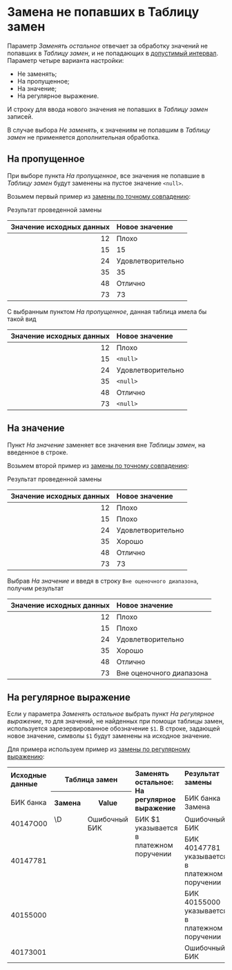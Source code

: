 # Замена не попавших в Таблицу замен

Параметр *Заменять остальное* отвечает за обработку значений не попавших в *Таблицу замен*, и не попадающих в [допустимый интервал](./exact-match.md#primenenie-dopustimogo-intervala). Параметр четыре варианта настройки:

* Не заменять;
* На пропущенное;
* На значение;
* На регулярное выражение.

И строку для ввода нового значения не попавших в *Таблицу замен* записей.

В случае выбора *Не заменять*, к значениям не попавшим в *Таблицу замен* не применяется дополнительная обработка.

## На пропущенное

При выборе пункта *На пропущенное*, все значения не попавшие в *Таблицу замен* будут заменены на пустое значение `<null>`.

Возьмем первый пример из [замены по точному совпадению](./exact-match.md):

Результат проведенной замены

|Значение исходных данных|Новое значение|
|-:|:-|
|12|Плохо|
|15|15|
|24|Удовлетворительно|
|35|35|
|48|Отлично|
|73|73|

С выбранным пунктом *На пропущенное*, данная таблица имела бы такой вид

|Значение исходных данных|Новое значение|
|-:|:-|
|12|Плохо|
|15|`<null>`|
|24|Удовлетворительно|
|35|`<null>`|
|48|Отлично|
|73|`<null>`|

## На значение

Пункт *На значение* заменяет все значения вне *Таблицы замен*, на введенное в строке.

Возьмем второй пример из [замены по точному совпадению](./exact-match.md#primenenie-dopustimogo-intervala):

Результат проведенной замены

|Значение исходных данных|Новое значение|
|-:|:-|
|12|Плохо|
|15|Плохо|
|24|Удовлетворительно|
|35|Хорошо|
|48|Отлично|
|73|73|

Выбрав *На значение* и введя в строку `Вне оценочного диапазона`, получим результат

|Значение исходных данных|Новое значение|
|-:|:-|
|12|Плохо|
|15|Плохо|
|24|Удовлетворительно|
|35|Хорошо|
|48|Отлично|
|73|Вне оценочного диапазона|

## На регулярное выражение

Если у параметра *Заменять остальное* выбрать пункт *На регулярное выражение*, то для значений, не найденных при помощи таблицы замен, используется зарезервированное обозначение `$1`. В строке, задающей новое значение, символы `$1` будут заменены на исходное значение.

Для примера используем пример из [замены по регулярному выражению](./regexp-match.md):
<table>
 <tr><th align="left">Исходные данные</th><th colspan="2">Таблица замен</th><th rowspan="2" align="left" valign="top">Заменять остальное:</br>На регулярное выражение</th><th align="left" valign="top">Результат замены</th></tr>


<tr><td>БИК банка</td><th>Замена</th><th>Value</th><td>БИК банка Замена</td></tr>


<tr><td>40147О00</td><td rowspan="4" valign="top">\D</td><td Rowspan="4" valign="top">Ошибочный БИК</td><td rowspan="4" valign="top" align="left">БИК $1 указывается в платежном поручении</td><td align="left">Ошибочный БИК</td></tr>


<tr><td>40147781</td><td align="left">БИК 40147781 указывается в платежном поручении</td></tr>


<tr><td>40155000</td><td align="left">БИК 40155000 указывается в платежном поручении</td></tr>


<tr><td>4017З001</td><td align="left">Ошибочный БИК</td></tr>
</table>